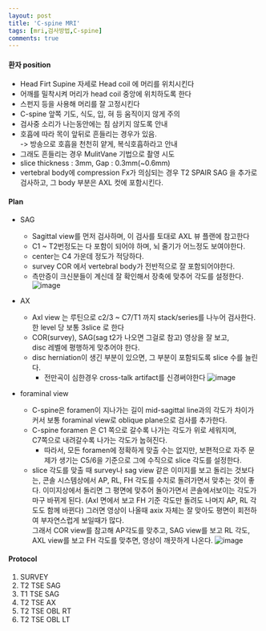 ```yaml
---
layout: post
title: 'C-spine MRI'
tags: [mri,검사방법,C-spine]
comments: true
---
```



#### 환자 position
- Head Firt Supine 자세로 Head coil 에 머리를 위치시킨다
- 어깨를 밀착시켜 머리가 head coil 중앙에 위치하도록 한다
- 스펀지 등을 사용해 머리를 잘 고정시킨다
- C-spine 앞쪽 기도, 식도, 입, 혀 등 움직이지 않게 주의
- 검사중 소리가 나는동안에는 침 삼키지 않도록 안내
- 호흡에 따라 목이 앞뒤로 흔들리는 경우가 있음.  
-> 방송으로 호흡을 천천히 얕게, 복식호흡하라고 안내
- 그래도 흔들리는 경우 MulitVane 기법으로 촬영 시도
- slice thickness : 3mm, Gap : 0.3mm(~0.6mm)
- vertebral body에 compression Fx가 의심되는 경우 T2 SPAIR SAG 을 추가로 검사하고, 그 body 부분은 AXL 컷에 포함시킨다.

#### Plan
- SAG
    - Sagittal view를 먼저 검사하며, 이 검사를 토대로 AXL 뷰 플랜에 참고한다
    - C1 ~ T2번정도는 다 포함이 되어야 하며, 뇌 줄기가 어느정도 보여야한다.
    - center는 C4 가운데 정도가 적당하다.
    - survey COR 에서 vertebral body가 전반적으로 잘 포함되어야한다.
    - 측만증이 크신분들이 계신데 잘 확인해서 장축에 맞추어 각도를 설정한다.
![image](https://github.com/woobinww/woobinww.github.io/assets/111553878/69c8c65b-bdc2-4892-be1c-3d2a277c8bc7)

- AX
    - Axl view 는 루틴으로 c2/3 ~ C7/T1 까지 stack/series를 나누어 검사한다.  
    한 level 당 보통 3slice 로 한다
    - COR(survey), SAG(sag t2가 나오면 그걸로 참고) 영상을 잘 보고,  
    disc 레벨에 평행하게 맞추어야 한다.
    - disc herniation이 생긴 부분이 있으면, 그 부분이 포함되도록 slice 수를 늘린다. 
        - 전만곡이 심한경우 cross-talk artifact를 신경써야한다
![image](https://github.com/woobinww/woobinww.github.io/assets/111553878/0b25b475-e878-4748-9f82-0c1b0dd403b5)


- foraminal view
    - C-spine은 foramen이 지나가는 길이 mid-sagittal line과의 각도가 차이가 커서 보통 foraminal view로 oblique plane으로 검사를 추가한다.
    - C-spine foramen 은 C1 쪽으로 갈수록 나가는 각도가 위로 세워지며,  
    C7쪽으로 내려갈수록 나가는 각도가 눕혀진다. 
        - 따라서, 모든 foramen에 정확하게 맞출 수는 없지만, 보편적으로 자주 문제가 생기는 C5/6을 기준으로 그에 수직으로 slice 각도를 설정한다.
    - slice 각도를 맞출 때 survey나 sag view 같은 이미지를 보고 돌리는 것보다는, 콘솔 시스템상에서 AP, RL, FH 각도를 수치로 돌려가면서 맞추는 것이 좋다.
      이미지상에서 돌리면 그 평면에 맞추어 돌아가면서 콘솔에서보이는 각도가 마구 바뀌게 된다. (Axl 면에서 보고 FH 기준 각도만 돌려도 나머지 AP, RL 각도도 함께 바뀐다)
      그러면 영상이 나올때 axix 자체는 잘 맞아도 평면이 회전하여 부자연스럽게 보일때가 많다.  
      그래서 COR view를 참고해 AP각도를 맞추고, SAG view를 보고 RL 각도, AXL view를 보고 FH 각도를 맞추면, 영상이 깨끗하게 나온다.
![image](https://github.com/woobinww/woobinww.github.io/assets/111553878/c97e098a-f14d-42c0-af92-c414997932e7)


#### Protocol
1. SURVEY
2. T2 TSE SAG
3. T1 TSE SAG
4. T2 TSE AX
5. T2 TSE OBL RT
6. T2 TSE OBL LT
